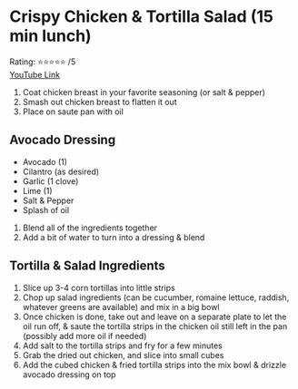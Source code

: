 # Crispy Chicken & Tortilla Salad (15 min lunch)
Rating: :star::star::star::star::star: /5  
[YouTube Link](https://youtu.be/7Yo54RiBUx0?t=474)  

1. Coat chicken breast in your favorite seasoning (or salt & pepper)
2. Smash out chicken breast to flatten it out
3. Place on saute pan with oil

## Avocado Dressing
- Avocado (1)
- Cilantro (as desired)
- Garlic (1 clove)
- Lime (1)
- Salt & Pepper
- Splash of oil

1. Blend all of the ingredients together
2. Add a bit of water to turn into a dressing & blend

## Tortilla & Salad Ingredients
1. Slice up 3-4 corn tortillas into little strips
2. Chop up salad ingredients (can be cucumber, romaine lettuce, raddish, whatever greens are available) and mix in a big bowl
3. Once chicken is done, take out and leave on a separate plate to let the oil run off, & saute the tortilla strips in the chicken oil still left in the pan (possibly add more oil if needed)
4. Add salt to the tortilla strips and fry for a few minutes
5. Grab the dried out chicken, and slice into small cubes
6. Add the cubed chicken & fried tortilla strips into the mix bowl & drizzle avocado dressing on top

